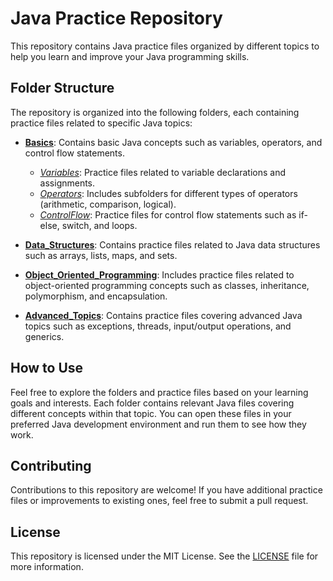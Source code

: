 # Java Practice Repository

This repository contains Java practice files organized by different topics to help you learn and improve your Java programming skills.

## Folder Structure

The repository is organized into the following folders, each containing practice files related to specific Java topics:

- **[Basics](Basics)**: Contains basic Java concepts such as variables, operators, and control flow statements.
  - *[Variables](Basics/Variables)*: Practice files related to variable declarations and assignments.
  - *[Operators](Basics/Operators)*: Includes subfolders for different types of operators (arithmetic, comparison, logical).
  - *[ControlFlow](Basics/ControlFlow)*: Practice files for control flow statements such as if-else, switch, and loops.

- **[Data_Structures](Data_Structures)**: Contains practice files related to Java data structures such as arrays, lists, maps, and sets.

- **[Object_Oriented_Programming](Object_Oriented_Programming)**: Includes practice files related to object-oriented programming concepts such as classes, inheritance, polymorphism, and encapsulation.

- **[Advanced_Topics](Advanced_Topics)**: Contains practice files covering advanced Java topics such as exceptions, threads, input/output operations, and generics.

## How to Use

Feel free to explore the folders and practice files based on your learning goals and interests. Each folder contains relevant Java files covering different concepts within that topic. You can open these files in your preferred Java development environment and run them to see how they work.

## Contributing

Contributions to this repository are welcome! If you have additional practice files or improvements to existing ones, feel free to submit a pull request.

## License

This repository is licensed under the MIT License. See the [LICENSE](LICENSE) file for more information.
